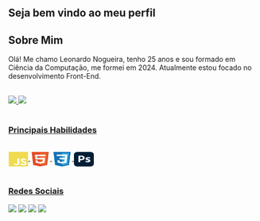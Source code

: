 ## Seja bem vindo ao meu perfil 
## Sobre Mim 
Olá! Me chamo Leonardo Nogueira, tenho 25 anos e sou formado em Ciência da Computação, me formei em 2024. Atualmente estou focado no desenvolvimento Front-End.

<br>
<div>
   <a href="https://github.com/leozjn7">
   <img height="180em" src="https://github-readme-stats.vercel.app/api?username=leozjn7&show_icons=true&theme=tokyonight&include_all_commits=true&count_private=true"/>
   <img height="180em" src="https://github-readme-stats.vercel.app/api/top-langs/?username=leozjn7&layout=compact&langs_count=6&theme=tokyonight"/>
</div>

<br>

### Principais Habilidades  
<div style="display: inline_block"><br>
  <img align="center" alt="Js" height="30" width="40" src="https://raw.githubusercontent.com/devicons/devicon/master/icons/javascript/javascript-plain.svg">
  <img align="center" alt="HTML" height="30" width="40" src="https://raw.githubusercontent.com/devicons/devicon/master/icons/html5/html5-original.svg">
  <img align="center" alt="CSS" height="30" width="40" src="https://raw.githubusercontent.com/devicons/devicon/master/icons/css3/css3-original.svg">
  <img align="center" alt="Photoshop" height="30" width="40" src="https://raw.githubusercontent.com/devicons/devicon/master/icons/photoshop/photoshop-plain.svg">
</div>

<br>

### Redes Sociais  
<div> 
  <a href="https://instagram.com/leozjn7" target="_blank"><img src="https://img.shields.io/badge/-Instagram-%23E4405F?style=for-the-badge&logo=instagram&logoColor=white" target="_blank"></a>
  <a href="mailto:leonogueiralemes@gmail.com"><img src="https://img.shields.io/badge/-Gmail-%23333?style=for-the-badge&logo=gmail&logoColor=white" target="_blank"></a>
  <a href="https://www.linkedin.com/in/leonogueiralemes/" target="_blank"><img src="https://img.shields.io/badge/-LinkedIn-%230077B5?style=for-the-badge&logo=linkedin&logoColor=white" target="_blank"></a>
  <a href="https://discord.com/users/SEU_ID" target="_blank"><img src="https://img.shields.io/badge/-Discord-%237289DA?style=for-the-badge&logo=discord&logoColor=white" target="_blank"></a>
</div>
